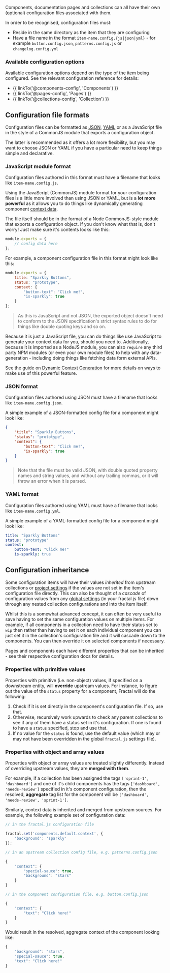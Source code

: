 Components, documentation pages and collections can all have their own (optional) configuration files associated with them.

In order to be recognised, configuration files must:

* Reside in the same directory as the item that they are configuring
* Have a file name in the format `item-name.config.{js|json|yml}` - for example `button.config.json`, `patterns.config.js` or `changelog.config.yml`

### Available configuration options

Available configuration options depend on the type of the item being configured. See the relevant configuration reference for details:

* {{ linkTo('@components-config', 'Components') }}
* {{ linkTo('@pages-config', 'Pages') }}
* {{ linkTo('@collections-config', 'Collection') }}

## Configuration file formats

Configuration files can be formatted as [JSON](http://json.org/), [YAML](http://yaml.org/) or as a JavaScript file in the style of a CommonJS module that exports a configuration object.

The latter is recommended as it offers a lot more flexibility, but you may want to choose JSON or YAML if you have a particular need to keep things simple and declarative.

### JavaScript module format

Configuration files authored in this format must have a filename that looks like `item-name.config.js`.

Using the JavaScript (CommonJS) module format for your configuration files is a little more involved than using JSON or YAML, but is a **lot more powerful** as it allows you to do things like dynamically generating component [context data](/docs/components/context.md).

The file itself should be in the format of a Node CommonJS-style module that exports a configuration object. If you don't know what that is, don't worry! Just make sure it's contents looks like this:

```js
module.exports = {
	// config data here
};
```

For example, a component configuration file in this format might look like this:

```js
module.exports = {
	title: "Sparkly Buttons",
	status: "prototype",
	context: {
		"button-text": "Click me!",
		"is-sparkly": true
	}
};
```

> As this is JavaScript and not JSON, the exported object doesn't need to conform to the JSON specification's strict syntax rules to do for things like double quoting keys and so on.

Because it is just a JavaScript file, you can do things like use JavaScript to generate your context data for you, should you need to. Additionally, because it is imported as a NodeJS module, you can also `require` any third party NPM modules (or even your own module files) to help with any data-generation - including doing things like fetching data form external APIs.

See the guide on [Dynamic Context Generation](/docs/guides/dynamic-context.md) for more details on ways to make use of this powerful feature.

### JSON format

Configuration files authored using JSON must have a filename that looks like `item-name.config.json`.

A simple example of a JSON-formatted config file for a component might look like:

```json
{
	"title": "Sparkly Buttons",
	"status": "prototype",
	"context": {
		"button-text": "Click me!",
		"is-sparkly": true
	}
}
```

> Note that the file must be valid JSON, with double quoted property names and string values, and without any trailing commas, or it will throw an error when it is parsed.

### YAML format

Configuration files authored using YAML must have a filename that looks like `item-name.config.yml`.

A simple example of a YAML-formatted config file for a component might look like:

```yaml
title: "Sparkly Buttons"
status: "prototype"
context:
    button-text: "Click me!"
    is-sparkly: true
```

## Configuration inheritance

Some configuration items will have their values *inherited* from upstream collections or [project settings](/docs/project-settings.md) if the values are not set in the item's configuration file directly. This can also be thought of a *cascade* of configuration values from any [global settings](/docs/project-settings.md) (in your fractal.js file) down through any nested collection configurations and into the item itself.

Whilst this is a somewhat advanced concept, it can often be very useful to save having to set the same configuration values on multiple items. For example, if all components in a collection need to have their status set to `wip` then rather than having to set it on each individual component you can just set it in the collection's configuration file and it will cascade down to the components. You can then override it on selected components if necessary.

Pages and components each have different properties that can be inherited - see their respective configuration docs for details.

### Properties with primitive values

Properties with primitive (i.e. non-object) values, if specified on a downstream entity, will **override** upstream values. For instance, to figure out the value of the `status` property for a component, Fractal will do the following:

1. Check if it is set directly in the component's configuration file. If so, use that.
2. Otherwise, recursively work upwards to check any parent collections to see if any of them have a status set in it's configuration. If one is found to have a `status` specified, stop and use that.
3. If no value for the `status` is found, use the default value (which may or may not have been overridden in the global `fractal.js` settings file).

### Properties with object and array values

Properties with object or array values are treated slightly differently. Instead of overriding upstream values, they are **merged with them**.

For example, if a collection has been assigned the tags `['sprint-1', 'dashboard']` and one of it's child components has the tags `['dashboard', 'needs-review']` specified in it's component configuration, then the resolved, **aggregate** tag list for the component will be `['dashboard', 'needs-review', 'sprint-1']`.

Similarly, context data is inherited and merged from upstream sources. For example, the following example set of configuration data:

```js
// in the fractal.js configuration file

fractal.set('components.default.context', {
	'background': 'sparkly'
});

// in an upstream collection config file, e.g. patterns.config.json

{
	"context": {
		"special-sauce": true,
		"background": "stars"
	}
}

// in the component configuration file, e.g. button.config.json

{
	"context": {
		"text": "Click here!"
	}
}
```
Would result in the resolved, aggregate context of the component looking like:

```js
{
	"background": "stars",
	"special-sauce": true,
	"text": "Click here!"
}
```
